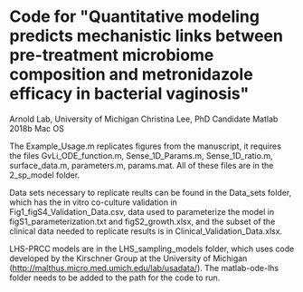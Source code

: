 # Code for "Quantitative modeling predicts mechanistic links between pre-treatment microbiome composition and metronidazole efficacy in bacterial vaginosis"

Arnold Lab, University of Michigan
Christina Lee, PhD Candidate
Matlab 2018b
Mac OS

The Example_Usage.m replicates figures from the manuscript, it requires the files GvLi_ODE_function.m, Sense_1D_Params.m, Sense_1D_ratio.m, surface_data.m, parameters.m, params.mat. All of these files are in the 2_sp_model folder.

Data sets necessary to replicate reults can be found in the Data_sets folder, which has the in vitro co-culture validation in Fig1_figS4_Validation_Data.csv, data used to parameterize the model in figS1_parameterization.txt and figS2_growth.xlsx, and the subset of the clinical data needed to replicate results is in Clinical_Validation_Data.xlsx.

LHS-PRCC models are in the LHS_sampling_models folder, which uses code developed by the Kirschner Group at the University of Michigan (http://malthus.micro.med.umich.edu/lab/usadata/). The matlab-ode-lhs folder needs to be added to the path for the code to run.
